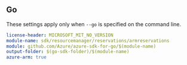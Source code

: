 ## Go

These settings apply only when `--go` is specified on the command line.

``` yaml $(go) && $(track2)
license-header: MICROSOFT_MIT_NO_VERSION
module-name: sdk/resourcemanager/reservations/armreservations
module: github.com/Azure/azure-sdk-for-go/$(module-name)
output-folder: $(go-sdk-folder)/$(module-name)
azure-arm: true
```
